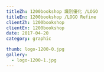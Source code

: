 ```yaml
---
titleZh: 1200bookshop 識別優化 /LOGO
titleEn: 1200bookshop /LOGO Refine
clientZh: 1200bookshop
clientEn: 1200bookshop
date: 2017-04-20
category: graphic

thumb: logo-1200-0.jpg
gallery:
  - logo-1200-1.jpg
---
```

